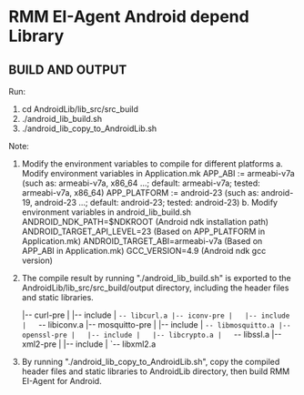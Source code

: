 # RMM EI-Agent Android depend Library

## BUILD AND OUTPUT

Run:
1. cd AndroidLib/lib_src/src_build
2. ./android_lib_build.sh
3. ./android_lib_copy_to_AndroidLib.sh

Note:
1. Modify the environment variables to compile for different platforms
    a. Modify environment variables in Application.mk
	APP_ABI := armeabi-v7a (such as: armeabi-v7a, x86_64 ...; default: armeabi-v7a; tested: armeabi-v7a, x86_64)
	APP_PLATFORM := android-23 (such as: android-19, android-23 ...; default: android-23; tested: android-23)
    b. Modify environment variables in android_lib_build.sh
	ANDROID_NDK_PATH=$NDKROOT (Android ndk installation path)
	ANDROID_TARGET_API_LEVEL=23 (Based on APP_PLATFORM in Application.mk)
	ANDROID_TARGET_ABI=armeabi-v7a (Based on APP_ABI in Application.mk)
	GCC_VERSION=4.9 (Android ndk gcc version)

2. The compile result by running "./android_lib_build.sh" is exported to the AndroidLib/lib_src/src_build/output directory, including the header files and static libraries.

    |-- curl-pre
    |   |-- include
    |   `-- libcurl.a
    |-- iconv-pre
    |   |-- include
    |   `-- libiconv.a
    |-- mosquitto-pre
    |   |-- include
    |   `-- libmosquitto.a
    |-- openssl-pre
    |   |-- include
    |   |-- libcrypto.a
    |   `-- libssl.a
    |-- xml2-pre
    |   |-- include
    |   `-- libxml2.a

3. By running "./android_lib_copy_to_AndroidLib.sh", copy the compiled header files and static libraries to AndroidLib directory, then build RMM EI-Agent for Android.
